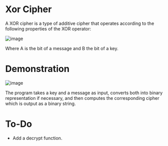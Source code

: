 # Xor Cipher
A XOR cipher is a type of additive cipher that operates according to the following properties of the XOR operator:

![image](https://github.com/user-attachments/assets/ab80267a-3165-46fc-976b-5f48e5237062)

Where A is the bit of a message and B the bit of a key.

# Demonstration
![image](https://github.com/user-attachments/assets/46876c1a-bb2f-4cf8-9bfa-65544e92723e)

The program takes a key and a message as input, converts both into binary representation if necessary, and then computes the corresponding cipher which is output as a binary string.
# To-Do
- Add a decrypt function.

